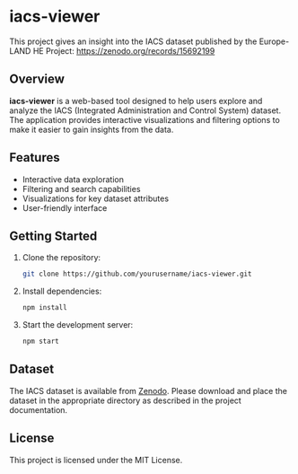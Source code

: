 # iacs-viewer
This project gives an insight into the IACS dataset published by the Europe-LAND HE Project: https://zenodo.org/records/15692199
## Overview

**iacs-viewer** is a web-based tool designed to help users explore and analyze the IACS (Integrated Administration and Control System) dataset. The application provides interactive visualizations and filtering options to make it easier to gain insights from the data.

## Features

- Interactive data exploration
- Filtering and search capabilities
- Visualizations for key dataset attributes
- User-friendly interface

## Getting Started

1. Clone the repository:
    ```bash
    git clone https://github.com/yourusername/iacs-viewer.git
    ```
2. Install dependencies:
    ```bash
    npm install
    ```
3. Start the development server:
    ```bash
    npm start
    ```

## Dataset

The IACS dataset is available from [Zenodo](https://zenodo.org/records/15692199). Please download and place the dataset in the appropriate directory as described in the project documentation.

## License

This project is licensed under the MIT License.